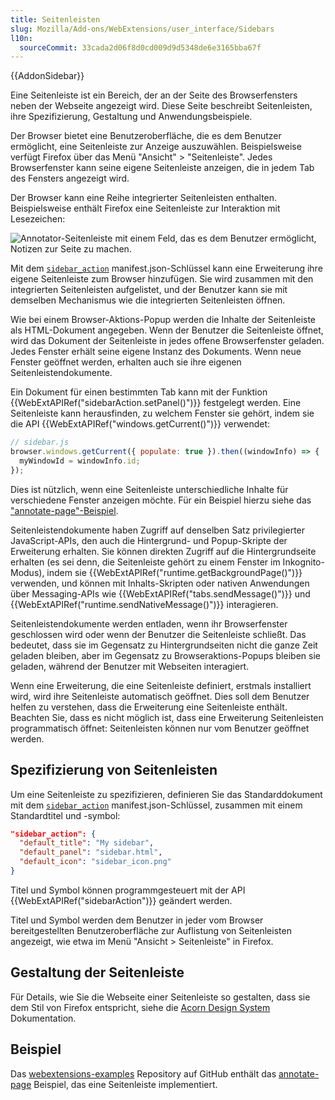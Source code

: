 ```yaml
---
title: Seitenleisten
slug: Mozilla/Add-ons/WebExtensions/user_interface/Sidebars
l10n:
  sourceCommit: 33cada2d06f8d0cd009d9d5348de6e3165bba67f
---
```


{{AddonSidebar}}

Eine Seitenleiste ist ein Bereich, der an der Seite des Browserfensters neben der Webseite angezeigt wird. Diese Seite beschreibt Seitenleisten, ihre Spezifizierung, Gestaltung und Anwendungsbeispiele.

Der Browser bietet eine Benutzeroberfläche, die es dem Benutzer ermöglicht, eine Seitenleiste zur Anzeige auszuwählen. Beispielsweise verfügt Firefox über das Menü "Ansicht" > "Seitenleiste". Jedes Browserfenster kann seine eigene Seitenleiste anzeigen, die in jedem Tab des Fensters angezeigt wird.

Der Browser kann eine Reihe integrierter Seitenleisten enthalten. Beispielsweise enthält Firefox eine Seitenleiste zur Interaktion mit Lesezeichen:

![Annotator-Seitenleiste mit einem Feld, das es dem Benutzer ermöglicht, Notizen zur Seite zu machen.](bookmarks-sidebar.png)

Mit dem [`sidebar_action`](/de/docs/Mozilla/Add-ons/WebExtensions/manifest.json/sidebar_action) manifest.json-Schlüssel kann eine Erweiterung ihre eigene Seitenleiste zum Browser hinzufügen. Sie wird zusammen mit den integrierten Seitenleisten aufgelistet, und der Benutzer kann sie mit demselben Mechanismus wie die integrierten Seitenleisten öffnen.

Wie bei einem Browser-Aktions-Popup werden die Inhalte der Seitenleiste als HTML-Dokument angegeben. Wenn der Benutzer die Seitenleiste öffnet, wird das Dokument der Seitenleiste in jedes offene Browserfenster geladen. Jedes Fenster erhält seine eigene Instanz des Dokuments. Wenn neue Fenster geöffnet werden, erhalten auch sie ihre eigenen Seitenleistendokumente.

Ein Dokument für einen bestimmten Tab kann mit der Funktion {{WebExtAPIRef("sidebarAction.setPanel()")}} festgelegt werden. Eine Seitenleiste kann herausfinden, zu welchem Fenster sie gehört, indem sie die API {{WebExtAPIRef("windows.getCurrent()")}} verwendet:

```js
// sidebar.js
browser.windows.getCurrent({ populate: true }).then((windowInfo) => {
  myWindowId = windowInfo.id;
});
```

Dies ist nützlich, wenn eine Seitenleiste unterschiedliche Inhalte für verschiedene Fenster anzeigen möchte. Für ein Beispiel hierzu siehe das ["annotate-page"-Beispiel](https://github.com/mdn/webextensions-examples/tree/main/annotate-page).

Seitenleistendokumente haben Zugriff auf denselben Satz privilegierter JavaScript-APIs, den auch die Hintergrund- und Popup-Skripte der Erweiterung erhalten. Sie können direkten Zugriff auf die Hintergrundseite erhalten (es sei denn, die Seitenleiste gehört zu einem Fenster im Inkognito-Modus), indem sie {{WebExtAPIRef("runtime.getBackgroundPage()")}} verwenden, und können mit Inhalts-Skripten oder nativen Anwendungen über Messaging-APIs wie {{WebExtAPIRef("tabs.sendMessage()")}} und {{WebExtAPIRef("runtime.sendNativeMessage()")}} interagieren.

Seitenleistendokumente werden entladen, wenn ihr Browserfenster geschlossen wird oder wenn der Benutzer die Seitenleiste schließt. Das bedeutet, dass sie im Gegensatz zu Hintergrundseiten nicht die ganze Zeit geladen bleiben, aber im Gegensatz zu Browseraktions-Popups bleiben sie geladen, während der Benutzer mit Webseiten interagiert.

Wenn eine Erweiterung, die eine Seitenleiste definiert, erstmals installiert wird, wird ihre Seitenleiste automatisch geöffnet. Dies soll dem Benutzer helfen zu verstehen, dass die Erweiterung eine Seitenleiste enthält. Beachten Sie, dass es nicht möglich ist, dass eine Erweiterung Seitenleisten programmatisch öffnet: Seitenleisten können nur vom Benutzer geöffnet werden.

## Spezifizierung von Seitenleisten

Um eine Seitenleiste zu spezifizieren, definieren Sie das Standarddokument mit dem [`sidebar_action`](/de/docs/Mozilla/Add-ons/WebExtensions/manifest.json/sidebar_action) manifest.json-Schlüssel, zusammen mit einem Standardtitel und -symbol:

```json
"sidebar_action": {
  "default_title": "My sidebar",
  "default_panel": "sidebar.html",
  "default_icon": "sidebar_icon.png"
}
```

Titel und Symbol können programmgesteuert mit der API {{WebExtAPIRef("sidebarAction")}} geändert werden.

Titel und Symbol werden dem Benutzer in jeder vom Browser bereitgestellten Benutzeroberfläche zur Auflistung von Seitenleisten angezeigt, wie etwa im Menü "Ansicht > Seitenleiste" in Firefox.

## Gestaltung der Seitenleiste

Für Details, wie Sie die Webseite einer Seitenleiste so gestalten, dass sie dem Stil von Firefox entspricht, siehe die [Acorn Design System](https://acorn.firefox.com/latest) Dokumentation.

## Beispiel

Das [webextensions-examples](https://github.com/mdn/webextensions-examples) Repository auf GitHub enthält das [annotate-page](https://github.com/mdn/webextensions-examples/tree/main/annotate-page) Beispiel, das eine Seitenleiste implementiert.
